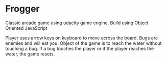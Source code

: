 # Frogger
Classic arcade game using udacity game engine. Build using Object Oriented JavaScript

Player uses arrow keys on keyboard to move across the board. 
Bugs are enemies and will eat you. 
Object of the game is to reach the water without touching a bug. 
If a bug touches the player or if the player reaches the water, the game resets. 
